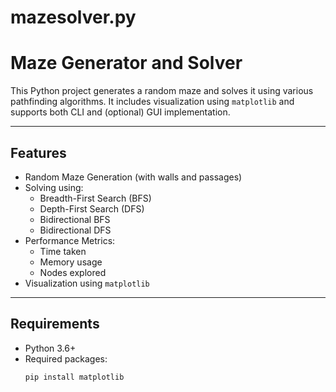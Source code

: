 # mazesolver.py
# Maze Generator and Solver

This Python project generates a random maze and solves it using various pathfinding algorithms. It includes visualization using `matplotlib` and supports both CLI and (optional) GUI implementation.

---

## Features

- Random Maze Generation (with walls and passages)
- Solving using:
  - Breadth-First Search (BFS)
  - Depth-First Search (DFS)
  - Bidirectional BFS
  - Bidirectional DFS
- Performance Metrics:
  - Time taken
  - Memory usage
  - Nodes explored
- Visualization using `matplotlib`

---

## Requirements

- Python 3.6+
- Required packages:
  ```bash
  pip install matplotlib
